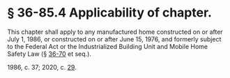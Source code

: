 # § 36-85.4 Applicability of chapter.

<p>This chapter shall apply to any manufactured home constructed on or after July 1, 1986, or constructed on or after June 15, 1976, and formerly subject to the Federal Act or the Industrialized Building Unit and Mobile Home Safety Law (§ <a href='/vacode/36-70/'>36-70</a> et seq.).</p><p>1986, c. 37; 2020, c. <a href='http://lis.virginia.gov/cgi-bin/legp604.exe?201+ful+CHAP0029'>29</a>.</p>